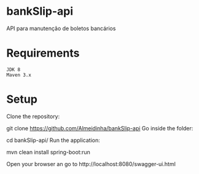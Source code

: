 # bankSlip-api
API para manutenção de boletos bancários

# Requirements

	JDK 8
	Maven 3.x
	

# Setup

Clone the repository:

git clone https://github.com/Almeidinha/bankSlip-api
Go inside the folder:

cd bankSlip-api/
Run the application:

mvn clean install spring-boot:run

Open your browser an go to http://localhost:8080/swagger-ui.html